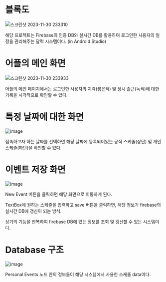 # 블록도
![스크린샷 2023-11-30 233310](https://github.com/Choiseeun0815/Calendar/assets/103297048/0190c908-b245-41b7-b179-953f35424d52)

해당 프로젝트는 Firebase의 인증 DB와 실시간 DB를 활용하여 로그인한 사용자의 일정을 관리해주는 달력 시스템이다. (in Android Studio)

# 어플의 메인 화면 

![스크린샷 2023-11-30 233933](https://github.com/Choiseeun0815/Calendar/assets/103297048/9ec36f39-7616-4c28-ade3-f3ae249149a4)

어플의 메인 페이지에서는 로그인한 사용자의 지각(붉은색) 및 정시 출근(녹색)에 대한 기록을 시각적으로 확인할 수 있다.

# 특정 날짜에 대한 화면 
![image](https://github.com/Choiseeun0815/Calendar/assets/103297048/e4482213-cc48-4028-934f-46c033dd1777)

접속하고자 하는 날짜를 선택하면 해당 날짜에 등록되어있는 공식 스케줄(상단) 및 개인 스케줄(하단)을 확인할 수 있다. 

# 이벤트 저장 화면
![image](https://github.com/Choiseeun0815/Calendar/assets/103297048/d9707b20-9273-4941-97b0-57cdbeed5c45)

New Event 버튼을 클릭하면 해당 화면으로 이동하게 된다.

TextBox에 원하는 스케줄을 입력하고 save 버튼을 클릭하면, 해당 정보가 firebase의 실시간 DB에 갱신이 되는 방식. 

상기의 기능을 반복하여 firebase DB에 있는 정보를 조회 및 갱신할 수 있는 시스템이다. 

# Database 구조
![image](https://github.com/Choiseeun0815/Calendar/assets/103297048/3ab25139-70b0-41fd-95d1-f1a506c4ceff)

Personal Events 노드 안의 정보들이 해당 시스템에서 사용한 스케줄 data이다. 

